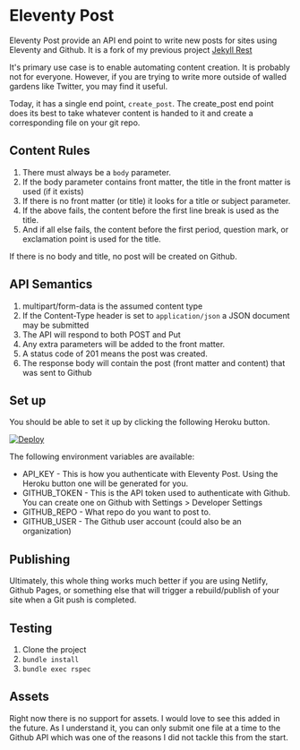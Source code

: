 # Eleventy Post

 Eleventy Post provide an API end point to write new posts for sites using  Eleventy and Github. It is a fork of my previous project [Jekyll Rest](https://github.com/scottwater/jekyll_rest)

It's primary use case is to enable automating content creation. It is probably not for everyone. However, if you are trying to write more outside of walled gardens like Twitter, you may find it useful.

Today, it has a single end point, `create_post`. The create\_post end point does its best to take whatever content is handed to it and create a corresponding file on your git repo.

## Content Rules

1. There must always be a `body` parameter.
2. If the body parameter contains front matter, the title in the front matter is used (if it exists)
3. If there is no front matter (or title) it looks for a title or subject parameter.
4. If the above fails, the content before the first line break is used as the title.
5. And if all else fails, the content before the first period, question mark, or exclamation point is used for the title.

If there is no body and title, no post will be created on Github.

## API Semantics

1. multipart/form-data is the assumed content type
1. If the Content-Type header is set to `application/json` a JSON document may be submitted
1. The API will respond to both POST and Put
1. Any extra parameters will be added to the front matter.
1. A status code of 201 means the post was created.
1. The response body will contain the post (front matter and content) that was sent to Github

## Set up

You should be able to set it up by clicking the following Heroku button.

[![Deploy](https://www.herokucdn.com/deploy/button.png)](https://heroku.com/deploy)

The following environment variables are available:

* API\_KEY - This is how you authenticate with  Eleventy Post. Using the Heroku button one will be generated for you.
* GITHUB\_TOKEN - This is the API token used to authenticate with Github. You can create one on Github with Settings > Developer Settings
* GITHUB\_REPO - What repo do you want to post to.
* GITHUB\_USER - The Github user account (could also be an organization)

## Publishing

Ultimately, this whole thing works much better if you are using Netlify, Github Pages, or something else that will trigger a rebuild/publish of your site when a Git push is completed.

## Testing

1. Clone the project
2. `bundle install`
3. `bundle exec rspec`

## Assets

Right now there is no support for assets. I would love to see this added in the future. As I understand it, you can only submit one file at a time to the Github API which was one of the reasons I did not tackle this from the start.
